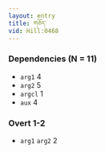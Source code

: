 ```yaml
---
layout: entry
title: གཅོད་
vid: Hill:0468
---
```

### Dependencies (N = 11)
* `arg1` 4
* `arg2` 5
* `argcl` 1
* `aux` 4


### Overt 1-2
* `arg1` `arg2` 2
